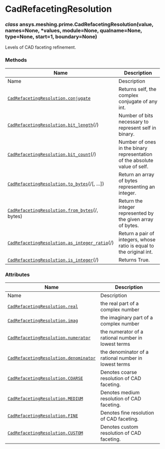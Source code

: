 # CadRefacetingResolution

<a id="ansys.meshing.prime.CadRefacetingResolution"></a>

### *class* ansys.meshing.prime.CadRefacetingResolution(value, names=None, \*values, module=None, qualname=None, type=None, start=1, boundary=None)

Levels of CAD faceting refinement.

<!-- !! processed by numpydoc !! -->

### Methods

| Name | Description |
|-------------------------------------------------------------------------------------------------------------------------------------------------------------------------------|----------------------------------------------------------------------------|
| Name | Description |
| [`CadRefacetingResolution.conjugate`](ansys.meshing.prime.CadRefacetingResolution.conjugate.md#ansys.meshing.prime.CadRefacetingResolution.conjugate)                         | Returns self, the complex conjugate of any int.                            |
| [`CadRefacetingResolution.bit_length`](ansys.meshing.prime.CadRefacetingResolution.bit_length.md#ansys.meshing.prime.CadRefacetingResolution.bit_length)(/)                   | Number of bits necessary to represent self in binary.                      |
| [`CadRefacetingResolution.bit_count`](ansys.meshing.prime.CadRefacetingResolution.bit_count.md#ansys.meshing.prime.CadRefacetingResolution.bit_count)(/)                      | Number of ones in the binary representation of the absolute value of self. |
| [`CadRefacetingResolution.to_bytes`](ansys.meshing.prime.CadRefacetingResolution.to_bytes.md#ansys.meshing.prime.CadRefacetingResolution.to_bytes)(/[, ...])                  | Return an array of bytes representing an integer.                          |
| [`CadRefacetingResolution.from_bytes`](ansys.meshing.prime.CadRefacetingResolution.from_bytes.md#ansys.meshing.prime.CadRefacetingResolution.from_bytes)(/, bytes)            | Return the integer represented by the given array of bytes.                |
| [`CadRefacetingResolution.as_integer_ratio`](ansys.meshing.prime.CadRefacetingResolution.as_integer_ratio.md#ansys.meshing.prime.CadRefacetingResolution.as_integer_ratio)(/) | Return a pair of integers, whose ratio is equal to the original int.       |
| [`CadRefacetingResolution.is_integer`](ansys.meshing.prime.CadRefacetingResolution.is_integer.md#ansys.meshing.prime.CadRefacetingResolution.is_integer)(/)                   | Returns True.                                                              |

### Attributes

| Name | Description |
|-------------------------------------------------------------------------------------------------------------------------------------------------------------|------------------------------------------------------|
| Name | Description |
| [`CadRefacetingResolution.real`](ansys.meshing.prime.CadRefacetingResolution.real.md#ansys.meshing.prime.CadRefacetingResolution.real)                      | the real part of a complex number                    |
| [`CadRefacetingResolution.imag`](ansys.meshing.prime.CadRefacetingResolution.imag.md#ansys.meshing.prime.CadRefacetingResolution.imag)                      | the imaginary part of a complex number               |
| [`CadRefacetingResolution.numerator`](ansys.meshing.prime.CadRefacetingResolution.numerator.md#ansys.meshing.prime.CadRefacetingResolution.numerator)       | the numerator of a rational number in lowest terms   |
| [`CadRefacetingResolution.denominator`](ansys.meshing.prime.CadRefacetingResolution.denominator.md#ansys.meshing.prime.CadRefacetingResolution.denominator) | the denominator of a rational number in lowest terms |
| [`CadRefacetingResolution.COARSE`](ansys.meshing.prime.CadRefacetingResolution.COARSE.md#ansys.meshing.prime.CadRefacetingResolution.COARSE)                | Denotes coarse resolution of CAD faceting.           |
| [`CadRefacetingResolution.MEDIUM`](ansys.meshing.prime.CadRefacetingResolution.MEDIUM.md#ansys.meshing.prime.CadRefacetingResolution.MEDIUM)                | Denotes medium resolution of CAD faceting.           |
| [`CadRefacetingResolution.FINE`](ansys.meshing.prime.CadRefacetingResolution.FINE.md#ansys.meshing.prime.CadRefacetingResolution.FINE)                      | Denotes fine resolution of CAD faceting.             |
| [`CadRefacetingResolution.CUSTOM`](ansys.meshing.prime.CadRefacetingResolution.CUSTOM.md#ansys.meshing.prime.CadRefacetingResolution.CUSTOM)                | Denotes custom resolution of CAD faceting.           |
<!-- vale on -->